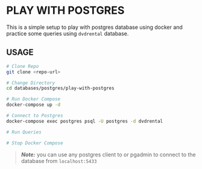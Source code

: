 # PLAY WITH POSTGRES

This is a simple setup to play with postgres database using docker and practice some queries using `dvdrental` database.

## USAGE

```bash
# Clone Repo
git clone <repo-url>

# Change Directory
cd databases/postgres/play-with-postgres

# Run Docker Compose
docker-compose up -d

# Connect to Postgres
docker-compose exec postgres psql -U postgres -d dvdrental

# Run Queries

# Stop Docker Compose

```

> **_Note:_** you can use any postgres client to or pgadmin to connect to the database from `localhost:5433`
